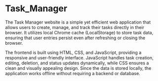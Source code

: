# Task_Manager
The Task Manager website is a simple yet efficient web application that allows users to create, manage, and track their tasks directly in their browser. It utilizes local Chrome cache (LocalStorage) to store task data, ensuring that user entries persist even after refreshing or closing the browser.

The frontend is built using HTML, CSS, and JavaScript, providing a responsive and user-friendly interface. JavaScript handles task creation, editing, deletion, and status updates dynamically, while CSS ensures a clean and visually appealing design. Since the data is stored locally, the application works offline without requiring a backend or database.
